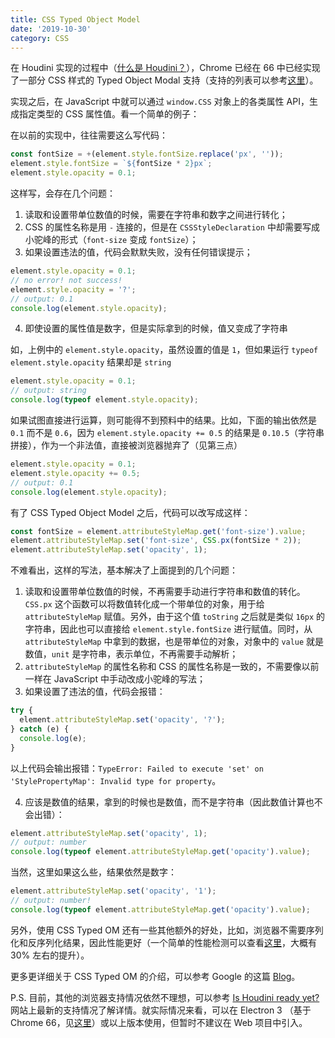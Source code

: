 ```yaml
---
title: CSS Typed Object Model
date: '2019-10-30'
category: CSS
---
```


在 Houdini 实现的过程中（[什么是 Houdini？](https://developers.google.com/web/updates/2016/05/houdini)），Chrome 已经在 66 中已经实现了一部分 CSS 样式的 Typed Object Modal 支持（支持的列表可以参考[这里](https://chromium.googlesource.com/chromium/src/+/master/third_party/blink/renderer/core/css/cssom/README.md)）。

实现之后，在 JavaScript 中就可以通过 `window.CSS` 对象上的各类属性 API，生成指定类型的 CSS 属性值。看一个简单的例子：

在以前的实现中，往往需要这么写代码：

```javascript
const fontSize = +(element.style.fontSize.replace('px', ''));
element.style.fontSize = `${fontSize * 2}px`;
element.style.opacity = 0.1;
```

这样写，会存在几个问题：

1. 读取和设置带单位数值的时候，需要在字符串和数字之间进行转化；
2. CSS 的属性名称是用 `-` 连接的，但是在 `CSSStyleDeclaration` 中却需要写成小驼峰的形式（`font-size` 变成 `fontSize`）；
3. 如果设置违法的值，代码会默默失败，没有任何错误提示；

```javascript
element.style.opacity = 0.1;
// no error! not success!
element.style.opacity = '?';
// output: 0.1
console.log(element.style.opacity);
```

4. 即使设置的属性值是数字，但是实际拿到的时候，值又变成了字符串

如，上例中的 `element.style.opacity`，虽然设置的值是 `1`，但如果运行 `typeof element.style.opacity` 结果却是 `string`

```javascript
element.style.opacity = 0.1;
// output: string
console.log(typeof element.style.opacity);
```

如果试图直接进行运算，则可能得不到预料中的结果。比如，下面的输出依然是 `0.1` 而不是 `0.6`，因为 `element.style.opacity += 0.5` 的结果是 `0.10.5`（字符串拼接），作为一个非法值，直接被浏览器抛弃了（见第三点）

```javascript
element.style.opacity = 0.1;
element.style.opacity += 0.5;
// output: 0.1
console.log(element.style.opacity);
```

有了 CSS Typed Object Model 之后，代码可以改写成这样：

```javascript
const fontSize = element.attributeStyleMap.get('font-size').value;
element.attributeStyleMap.set('font-size', CSS.px(fontSize * 2));
element.attributeStyleMap.set('opacity', 1);
```

不难看出，这样的写法，基本解决了上面提到的几个问题：

1. 读取和设置带单位数值的时候，不再需要手动进行字符串和数值的转化。`CSS.px` 这个函数可以将数值转化成一个带单位的对象，用于给 `attributeStyleMap` 赋值。另外，由于这个值 `toString` 之后就是类似 `16px` 的字符串，因此也可以直接给 `element.style.fontSize` 进行赋值。同时，从 `attributeStyleMap` 中拿到的数据，也是带单位的对象，对象中的 `value` 就是数值，`unit` 是字符串，表示单位，不再需要手动解析；
2. `attributeStyleMap` 的属性名称和 CSS 的属性名称是一致的，不需要像以前一样在 JavaScript 中手动改成小驼峰的写法；
3. 如果设置了违法的值，代码会报错：

```javascript
try {
  element.attributeStyleMap.set('opacity', '?');
} catch (e) {
  console.log(e);
}
```

以上代码会输出报错：`TypeError: Failed to execute 'set' on 'StylePropertyMap': Invalid type for property`。

4. 应该是数值的结果，拿到的时候也是数值，而不是字符串（因此数值计算也不会出错）：

```javascript
element.attributeStyleMap.set('opacity', 1);
// output: number
console.log(typeof element.attributeStyleMap.get('opacity').value);
```

当然，这里如果这么些，结果依然是数字：

```javascript
element.attributeStyleMap.set('opacity', '1');
// output: number!
console.log(typeof element.attributeStyleMap.get('opacity').value);
```

另外，使用 CSS Typed OM 还有一些其他额外的好处，比如，浏览器不需要序列化和反序列化结果，因此性能更好（一个简单的性能检测可以查看[这里](https://github.com/w3c/css-houdini-drafts/issues/634#issuecomment-366358609)，大概有 30% 左右的提升）。

更多更详细关于 CSS Typed OM 的介绍，可以参考 Google 的这篇 [Blog](https://developers.google.com/web/updates/2018/03/cssom)。

P.S. 目前，其他的浏览器支持情况依然不理想，可以参考 [Is Houdini ready yet?](https://ishoudinireadyyet.com/) 网站上最新的支持情况了解详情。就实际情况来看，可以在 Electron 3 （基于 Chrome 66，见[这里](https://electronjs.org/releases/stable?version=3&page=7)）或以上版本使用，但暂时不建议在 Web 项目中引入。
